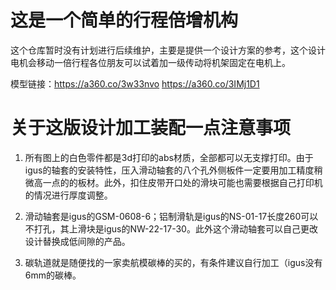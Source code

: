 # 这是一个简单的行程倍增机构

这个仓库暂时没有计划进行后续维护，主要是提供一个设计方案的参考，这个设计电机会移动一倍行程各位朋友可以试着加一级传动将机架固定在电机上。

模型链接：https://a360.co/3w33nvo
         https://a360.co/3IMj1D1
# 关于这版设计加工装配一点注意事项

1. 所有图上的白色零件都是3d打印的abs材质，全部都可以无支撑打印。由于igus的轴套的安装特性，压入滑动轴套的八个孔外侧板件一定要用加工精度稍微高一点的的板材。此外，扣住皮带开口处的滑块可能也需要根据自己打印机的情况进行厚度调整。

2. 滑动轴套是igus的GSM-0608-6；铝制滑轨是igus的NS-01-17长度260可以不打孔，其上滑块是igus的NW-22-17-30。此外这个滑动轴套可以自己更改设计替换成低间隙的产品。

3. 碳轨道就是随便找的一家卖航模碳棒的买的，有条件建议自行加工（igus没有6mm的碳棒。
